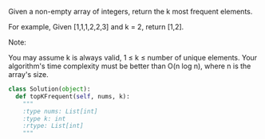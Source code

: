 
Given a non-empty array of integers, return the k most frequent elements.

For example,
Given [1,1,1,2,2,3] and k = 2, return [1,2].


Note: 

You may assume k is always valid, 1 &le; k &le; number of unique elements.
Your algorithm's time complexity must be better than O(n log n), where n is the array's size.



```python
class Solution(object):
  def topKFrequent(self, nums, k):
    """
    :type nums: List[int]
    :type k: int
    :rtype: List[int]
    """
```
